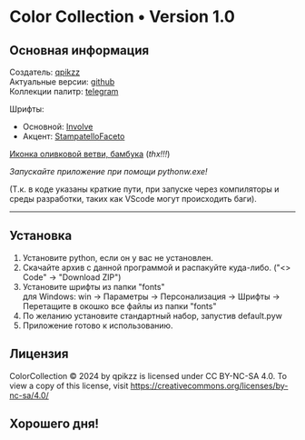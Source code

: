 # Color Collection • Version 1.0

## Основная информация
Создатель: [qpikzz](https://t.me/qpikzzbot)  
Актуальные версии: [github](https://github.com/qpikzz)  
Коллекции палитр: [telegram](https://t.me/qpikzz)

Шрифты:
- Основной: [Involve](https://github.com/StefanPeev)
- Акцент: [StampatelloFaceto](https://github.com/JapanYoshi)

[Иконка оливковой ветви, бамбука](https://www.flaticon.com/authors/istar-design-bureau) 
(*thx!!!*)


*Запускайте приложение при помощи pythonw.exe!*

(Т.к. в коде указаны краткие пути, при запуске через компиляторы и среды разработки, таких как VScode могут происходить баги).

***
## Установка
1. Установите python, если он у вас не установлен.
2. Скачайте архив с данной программой и распакуйте куда-либо. ("<> Code" → "Download ZIP")
3. Установите шрифты из папки "fonts"   
для Windows: win → Параметры → Персонализация → Шрифты → Перетащите в окошко все файлы из папки "fonts"
4. По желанию установите стандартный набор, запустив default.pyw
5. Приложение готово к использованию.

## Лицензия
ColorCollection © 2024 by qpikzz is licensed under CC BY-NC-SA 4.0. To view a copy of this license, visit https://creativecommons.org/licenses/by-nc-sa/4.0/

## Хорошего дня!
